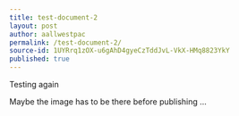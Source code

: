 ```yaml
---
title: test-document-2
layout: post
author: aallwestpac
permalink: /test-document-2/
source-id: 1UYRrq1zOX-u6gAhD4gyeCzTddJvL-VkX-HMq8823YkY
published: true
---
```

Testing again

Maybe the image has to be there before publishing …

